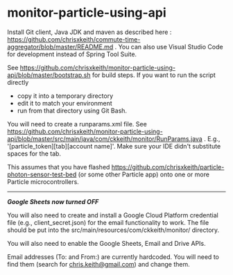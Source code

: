 # monitor-particle-using-api

Install Git client, Java JDK and maven as described here : https://github.com/chrisxkeith/commute-time-aggregator/blob/master/README.md . You can also use Visual Studio Code for development instead of Spring Tool Suite. 

See https://github.com/chrisxkeith/monitor-particle-using-api/blob/master/bootstrap.sh for build steps. If you want to run the script directly
* copy it into a temporary directory
* edit it to match your environment
* run from that directory using Git Bash.

You will need to create a runparams.xml file. See https://github.com/chrisxkeith/monitor-particle-using-api/blob/master/src/main/java/com/ckkeith/monitor/RunParams.java . E.g., '[particle_token][tab][account name]'. Make sure your IDE didn't substitute spaces for the tab.

This assumes that you have flashed https://github.com/chrisxkeith/particle-photon-sensor-test-bed (or some other Particle app) onto one or more Particle microcontrollers.

___
_**Google Sheets now turned OFF**_

You will also need to create and install a Google Cloud Platform credential file (e.g., client_secret.json) for the email functionality to work. The file should be put into the src/main/resources/com/ckkeith/monitor/ directory.

You will also need to enable the Google Sheets, Email and Drive APIs.

Email addresses (To: and From:) are currently hardcoded. You will need to find them (search for chris.keith@gmail.com) and change them.

